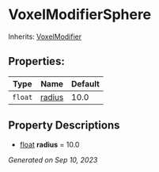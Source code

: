 # VoxelModifierSphere

Inherits: [VoxelModifier](VoxelModifier.md)




## Properties: 


Type     | Name                 | Default 
-------- | -------------------- | --------
`float`  | [radius](#i_radius)  | 10.0    
<p></p>

## Property Descriptions

- [float](https://docs.godotengine.org/en/stable/classes/class_float.html)<span id="i_radius"></span> **radius** = 10.0


_Generated on Sep 10, 2023_
